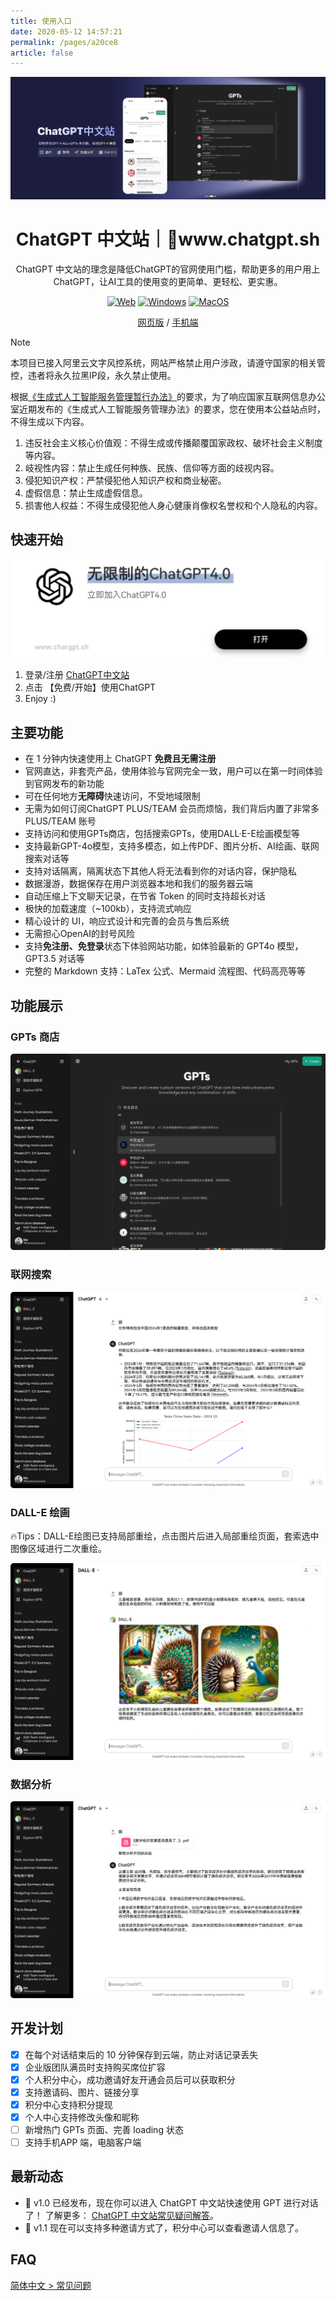```yaml
---
title: 使用入口
date: 2020-05-12 14:57:21
permalink: /pages/a20ce8
article: false
---
```



<div align="center">

![](./docs/images/home_page.jpg)
<h1 align="center">ChatGPT 中文站｜🔗www.chatgpt.sh</h1>


ChatGPT 中文站的理念是降低ChatGPT的官网使用门槛，帮助更多的用户用上ChatGPT，让AI工具的使用变的更简单、更轻松、更实惠。

[![Web][Web-image]][web-url]
[![Windows][Windows-image]][web-url]
[![MacOS][MacOS-image]][web-url]

[网页版](https://www.chatgpt.sh) / [手机端](https://www.chatgpt.sh)

[web-url]: https://www.chatgpt.sh
[Web-image]: https://img.shields.io/badge/Web-PWA-orange?logo=microsoftedge
[Windows-image]: https://img.shields.io/badge/-Windows-blue?logo=windows
[MacOS-image]: https://img.shields.io/badge/-MacOS-black?logo=apple:

</div>

> [!NOTE]
> 本项目已接入阿里云文字风控系统，网站严格禁止用户涉政，请遵守国家的相关管控，违者将永久拉黑IP段，永久禁止使用。
>
> 根据[《生成式人工智能服务管理暂行办法》](http://www.cac.gov.cn/2023-07/13/c_1690898327029107.htm)的要求，为了响应国家互联网信息办公室近期发布的《生成式人工智能服务管理办法》的要求，您在使用本公益站点时，不得生成以下内容。
>
> 1. 违反社会主义核心价值观：不得生成或传播颠覆国家政权、破坏社会主义制度等内容。
> 2. 岐视性内容：禁止生成任何种族、民族、信仰等方面的歧视内容。
> 3. 侵犯知识产权：严禁侵犯他人知识产权和商业秘密。
> 4. 虚假信息：禁止生成虚假信息。
> 5. 损害他人权益：不得生成侵犯他人身心健康肖像权名誉权和个人隐私的内容。

## 快速开始

<a href ="https://www.chatgpt.sh"><img src="./docs/images/head-cover.jpg"></a>

1. 登录/注册 [ChatGPT中文站](https://www.chatgpt.sh)
2. 点击 【免费/开始】使用ChatGPT
3. Enjoy :)

## 主要功能

- 在 1 分钟内快速使用上 ChatGPT **免费且无需注册**
- 官网直达，非套壳产品，使用体验与官网完全一致，用户可以在第一时间体验到官网发布的新功能
- 可在任何地方**无障碍**快速访问，不受地域限制
- 无需为如何订阅ChatGPT PLUS/TEAM 会员而烦恼，我们背后内置了非常多 PLUS/TEAM 账号
- 支持访问和使用GPTs商店，包括搜索GPTs，使用DALL·E-E绘画模型等
- 支持最新GPT-4o模型，支持多模态，如上传PDF、图片分析、AI绘画、联网搜索对话等
- 支持对话隔离，隔离状态下其他人将无法看到你的对话内容，保护隐私
- 数据漫游，数据保存在用户浏览器本地和我们的服务器云端
- 自动压缩上下文聊天记录，在节省 Token 的同时支持超长对话
- 极快的加载速度（~100kb），支持流式响应
- 精心设计的 UI，响应式设计和完善的会员与售后系统
- 无需担心OpenAI的封号风险
- 支持**免注册、免登录**状态下体验网站功能，如体验最新的 GPT4o 模型，GPT3.5 对话等
- 完整的 Markdown 支持：LaTex 公式、Mermaid 流程图、代码高亮等等

## 功能展示

### GPTs 商店

![gpts-pc](./docs/images/gpts-pc.svg)

### 联网搜索

![](./docs/images/search-pc.svg)

### DALL-E 绘画

🔥Tips：DALL-E绘图已支持局部重绘，点击图片后进入局部重绘页面，套索选中图像区域进行二次重绘。

![](./docs/images/content-pc.svg)



### 数据分析

![](./docs/images/analysis-pc.svg)

## 开发计划

- [x] 在每个对话结束后的 10 分钟保存到云端，防止对话记录丢失
- [x] 企业版团队满员时支持购买席位扩容
- [x] 个人积分中心，成功邀请好友开通会员后可以获取积分
- [x] 支持邀请码、图片、链接分享
- [x] 积分中心支持积分提现
- [x] 个人中心支持修改头像和昵称
- [ ] 新增热门 GPTs 页面、完善 loading 状态
- [ ] 支持手机APP 端，电脑客户端

## 最新动态

- 🚀 v1.0 已经发布，现在你可以进入 ChatGPT 中文站快速使用 GPT 进行对话了！ 了解更多： [ChatGPT 中文站常见疑问解答](./docs/QA.md)。
- 🚀 v1.1 现在可以支持多种邀请方式了，积分中心可以查看邀请人信息了。

## FAQ

[简体中文 > 常见问题](./docs/QA.md)

